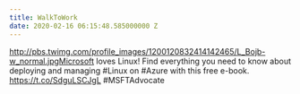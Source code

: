 ```yaml
---
title: WalkToWork
date: 2020-02-16 06:15:48.585000000 Z
---
```


 http://pbs.twimg.com/profile_images/1200120832414142465/L_Bojb-w_normal.jpgMicrosoft loves Linux! Find everything you need to know about deploying and managing #Linux on #Azure with this free e-book. https://t.co/SdguLSCJgL #MSFTAdvocate